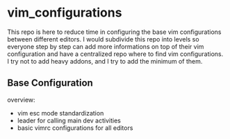 # vim_configurations

This repo is here to reduce time in configuring the base vim configurations
between different editors. I would subdivide this repo into levels so everyone step by step can add more informations on top of their vim configuration and have a centralized repo where to find vim configurations. I try not to add heavy addons, and I try to add the minimum of them.

## Base Configuration
overview:
- vim esc mode standardization
- leader for calling main dev activities
- basic vimrc configurations for all editors


